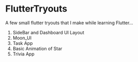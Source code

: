 # FlutterTryouts
A few small flutter tryouts that I make while learning Flutter...

1. SideBar and Dashboard UI Layout
2. Moon_UI
3. Task App
4. Basic Animation of Star
5. Trivia App
